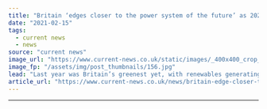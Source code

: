```yaml
---
title: "Britain ‘edges closer to the power system of the future’ as 2020 is hailed as greenest year"
date: "2021-02-15"
tags: 
  - current news
  - news
source: "current news"
image_url: "https://www.current-news.co.uk/static/images/_400x400_crop_center-center/Biomass-Storage-Domes-at-Drax-Power-Station-credit-Drax.jpg"
image_fp: "/assets/img/post_thumbnails/156.jpg"
lead: "​Last year was Britain’s greenest yet, with renewables generating more power than fossil fuels for the first time according to a new report from Drax Electric Insights."
article_url: "https://www.current-news.co.uk/news/britain-edge-closer-to-the-power-system-of-the-future-as-2020-hailed-greenest-year?utm_source=rss-feeds&utm_medium=rss&utm_campaign=rss"
---
```


---
